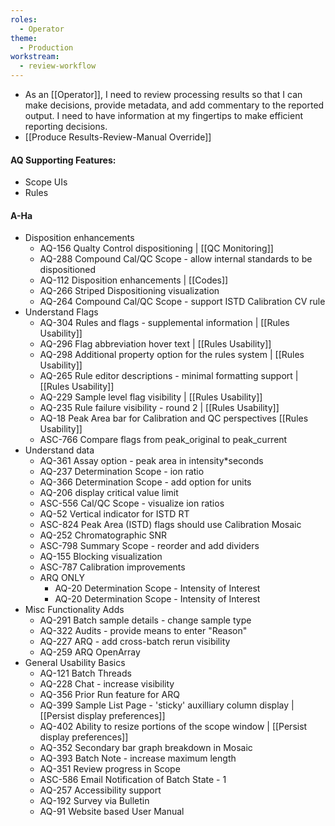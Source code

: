 ```yaml
---
roles:
  - Operator
theme:
  - Production
workstream:
  - review-workflow
---
```

* As an [[Operator]], I need to review processing results so that I can make decisions, provide metadata, and add commentary to the reported output. I need to have information at my fingertips to make efficient reporting decisions.
* [[Produce Results-Review-Manual Override]]

#### AQ Supporting Features:
* Scope UIs
* Rules
#### A-Ha
* Disposition enhancements 
	* AQ-156 Qualty Control dispositioning | [[QC Monitoring]]
	* AQ-288 Compound Cal/QC Scope - allow internal standards to be dispositioned
	* AQ-112 Disposition enhancements | [[Codes]]
	* AQ-266 Striped Dispositioning visualization
	* AQ-264 Compound Cal/QC Scope - support ISTD Calibration CV rule
* Understand Flags	
	* AQ-304 Rules and flags - supplemental information | [[Rules Usability]]
	* AQ-296 Flag abbreviation hover text | [[Rules Usability]]
	* AQ-298 Additional property option for the rules system | [[Rules Usability]]
	* AQ-265 Rule editor descriptions - minimal formatting support | [[Rules Usability]]
	* AQ-229 Sample level flag visibility | [[Rules Usability]]
	* AQ-235 Rule failure visibility - round 2 | [[Rules Usability]]
	* AQ-18 Peak Area bar for Calibration and QC perspectives [[Rules Usability]]
	* ASC-766 Compare flags from peak_original to peak_current
* Understand data
	* AQ-361 Assay option - peak area in intensity*seconds
	* AQ-237 Determination Scope - ion ratio
	* AQ-366 Determination Scope - add option for units
	* AQ-206 display critical value limit
	* ASC-556 Cal/QC Scope - visualize ion ratios
	* AQ-52 Vertical indicator for ISTD RT
	* ASC-824 Peak Area (ISTD) flags should use Calibration Mosaic
	* AQ-252 Chromatographic SNR
	* ASC-798 Summary Scope - reorder and add dividers
	* AQ-155 Blocking visualization
	* ASC-787 Calibration improvements
	* ARQ ONLY
		* AQ-20 Determination Scope - Intensity of Interest
		* AQ-20 Determination Scope - Intensity of Interest
* Misc Functionality Adds
	* AQ-291 Batch sample details - change sample type
	* AQ-322 Audits - provide means to enter "Reason"
	* AQ-227 ARQ - add cross-batch rerun visibility
	* AQ-259 ARQ OpenArray
* General Usability Basics
	* AQ-121 Batch Threads
	* AQ-228 Chat - increase visibility
	* AQ-356 Prior Run feature for ARQ
	* AQ-399 Sample List Page - 'sticky' auxilliary column display | [[Persist display preferences]]
	* AQ-402 Ability to resize portions of the scope window | [[Persist display preferences]]
	* AQ-352 Secondary bar graph breakdown in Mosaic
	* AQ-393 Batch Note - increase maximum length
	* AQ-351 Review progress in Scope
	* ASC-586 Email Notification of Batch State - 1
	* AQ-257 Accessibility support	
	* AQ-192 Survey via Bulletin
	* AQ-91 Website based User Manual
